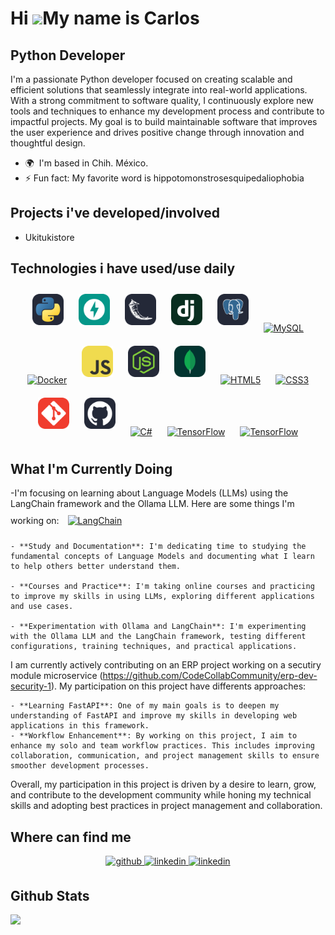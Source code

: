 Hi ![](https://user-images.githubusercontent.com/18350557/176309783-0785949b-9127-417c-8b55-ab5a4333674e.gif)My name is Carlos
==============================================================================================================================

Python Developer
-----------------

I'm a passionate Python developer focused on creating scalable and efficient solutions that seamlessly integrate into real-world applications. With a strong commitment to software quality, I continuously explore new tools and techniques to enhance my development process and contribute to impactful projects. My goal is to build maintainable software that improves the user experience and drives positive change through innovation and thoughtful design.

-   🌍  I'm based in Chih. México.
- ⚡ Fun fact: My favorite word is hippotomonstrosesquipedaliophobia
## Projects i've developed/involved
- <a href="https://ukitukistore.onrender.com/ukitukistore/" style="text-decoration: none;"> Ukitukistore </a>
## Technologies i have used/use daily

<!-- <div style="display: grid; grid-template-columns: repeat(auto-fill, minmax(200px, 1fr)); gap: 10px; justify-content: center; align-items: center;"> -->
<p align="center">
<a href="https://www.python.org/" target="_blank"><img style="margin: 10px" src="https://raw.githubusercontent.com/tandpfun/skill-icons/65dea6c4eaca7da319e552c09f4cf5a9a8dab2c8/icons/Python-Dark.svg" alt="Python" height="50" /></a>
<a href="https://fastapi.tiangolo.com/" target="_blank"><img style="margin: 10px" src="https://raw.githubusercontent.com/tandpfun/skill-icons/65dea6c4eaca7da319e552c09f4cf5a9a8dab2c8/icons/FastAPI.svg" alt="FastAPI" height="50" /></a>
<a href="https://flask.palletsprojects.com/en/3.0.x/" target="_blank"><img style="margin: 10px" src="https://raw.githubusercontent.com/tandpfun/skill-icons/65dea6c4eaca7da319e552c09f4cf5a9a8dab2c8/icons/Flask-Dark.svg" alt="Flask" height="50" /></a>
<a href="https://www.django-rest-framework.org/" target="_blank"><img style="margin: 10px" src="https://raw.githubusercontent.com/tandpfun/skill-icons/65dea6c4eaca7da319e552c09f4cf5a9a8dab2c8/icons/Django.svg" alt="Django" height="50" /></a>
<a href="https://www.postgresql.org/" target="_blank"><img style="margin: 10px" src="https://raw.githubusercontent.com/tandpfun/skill-icons/65dea6c4eaca7da319e552c09f4cf5a9a8dab2c8/icons/PostgreSQL-Dark.svg" alt="PostgreSQL" height="50" /></a>
<a href="https://www.mysql.com/" target="_blank"><img style="margin: 10px" src="https://profilinator.rishav.dev/skills-assets/mysql-original-wordmark.svg" alt="MySQL" height="50" /></a>
<a href="https://www.docker.com/" target="_blank"><img style="margin: 10px" src="https://profilinator.rishav.dev/skills-assets/docker-original-wordmark.svg" alt="Docker" height="50" /></a>
<a href="https://www.javascript.com/" target="_blank"><img style="margin: 10px" src="https://raw.githubusercontent.com/tandpfun/skill-icons/65dea6c4eaca7da319e552c09f4cf5a9a8dab2c8/icons/JavaScript.svg" alt="JavaScript" height="50" /></a>
<a href="https://nodejs.org/en" target="_blank"><img style="margin: 10px" src="https://raw.githubusercontent.com/tandpfun/skill-icons/65dea6c4eaca7da319e552c09f4cf5a9a8dab2c8/icons/NodeJS-Dark.svg" alt="NodeJS" height="50" /></a>
<a href="https://www.mongodb.com/" target="_blank"><img style="margin: 10px" src="https://raw.githubusercontent.com/tandpfun/skill-icons/65dea6c4eaca7da319e552c09f4cf5a9a8dab2c8/icons/MongoDB.svg" alt="MongoDB" height="50" /></a>
<a href="https://en.wikipedia.org/wiki/HTML5" target="_blank"><img style="margin: 10px" src="https://profilinator.rishav.dev/skills-assets/html5-original-wordmark.svg" alt="HTML5" height="50" /></a>
<a href="https://www.w3schools.com/css/" target="_blank"><img style="margin: 10px" src="https://profilinator.rishav.dev/skills-assets/css3-original-wordmark.svg" alt="CSS3" height="50" /></a>
<a href="https://git-scm.com/" target="_blank"><img style="margin: 10px" src="https://raw.githubusercontent.com/tandpfun/skill-icons/65dea6c4eaca7da319e552c09f4cf5a9a8dab2c8/icons/Git.svg" alt="Git" height="50" /></a>
<a href="https://github.com/" target="_blank"><img style="margin: 10px" src="https://raw.githubusercontent.com/tandpfun/skill-icons/65dea6c4eaca7da319e552c09f4cf5a9a8dab2c8/icons/Github-Dark.svg" alt="Git" height="50" /></a>
<a href="https://docs.microsoft.com/en-us/dotnet/csharp/" target="_blank"><img style="margin: 10px" src="https://profilinator.rishav.dev/skills-assets/csharp-original.svg" alt="C#" height="50" /></a>
<a href="https://www.tensorflow.org/" target="_blank"><img style="margin: 10px" src="https://profilinator.rishav.dev/skills-assets/tensorflow-icon.svg" alt="TensorFlow" height="50" /></a>
<a href="https://opencv.org/" target="_blank"><img style="margin: 10px" src="https://raw.githubusercontent.com/tandpfun/skill-icons/65dea6c4eaca7da319e552c09f4cf5a9a8dab2c8/icons/OpenCV-Dark.svg" alt="TensorFlow" height="50" /></a>
<!-- </div> -->
</p>

## What I'm Currently Doing
<div>
    -I'm focusing on learning about Language Models (LLMs) using the LangChain framework and the Ollama LLM. Here are some things I'm working on: <a href="https://python.langchain.com/v0.1/docs/get_started/introduction/" target="_blank"><img style="margin: 10px" src="https://python.langchain.com/v0.1/img/brand/wordmark-dark.png" alt="LangChain" height="50" /></a>

    - **Study and Documentation**: I'm dedicating time to studying the fundamental concepts of Language Models and documenting what I learn to help others better understand them.

    - **Courses and Practice**: I'm taking online courses and practicing to improve my skills in using LLMs, exploring different applications and use cases.

    - **Experimentation with Ollama and LangChain**: I'm experimenting with the Ollama LLM and the LangChain framework, testing different configurations, training techniques, and practical applications.

I am currently actively contributing on an ERP project working on a secutiry module microservice (https://github.com/CodeCollabCommunity/erp-dev-security-1). My participation on this project have differents approaches:

    - **Learning FastAPI**: One of my main goals is to deepen my understanding of FastAPI and improve my skills in developing web applications in this framework.
    - **Workflow Enhancement**: By working on this project, I aim to enhance my solo and team workflow practices. This includes improving collaboration, communication, and project management skills to ensure smoother development processes.
Overall, my participation in this project is driven by a desire to learn, grow, and contribute to the development community while honing my technical skills and adopting best practices in project management and collaboration.
</div>

## Where can find me
<div align="center">
<a href="https://github.com/rishavanand" target="_blank">
<img src=https://img.shields.io/badge/github-%2324292e.svg?&style=for-the-badge&logo=github&logoColor=white alt=github style="margin-bottom: 5px;" />
</a>
<a href="https://linkedin.com/in/carlos-ochoa-b3974a217/" target="_blank">
<img src=https://img.shields.io/badge/linkedin-%231E77B5.svg?&style=for-the-badge&logo=linkedin&logoColor=white alt=linkedin style="margin-bottom: 5px;" />
</a>
<a href="mailto:ochoa.carlos8@outlook.com" target="_blank">
<img src=https://img.shields.io/badge/Microsoft_Outlook-0078D4?style=for-the-badge&logo=microsoft-outlook&logoColor=white alt=linkedin style="margin-bottom: 5px;" />
</a>
</div>
  
## Github Stats  
![](https://github-readme-stats.vercel.app/api?username=CarlosOchoa8&theme=monokai&hide_border=false&include_all_commits=false&count_private=false)<br/>
<!-- <img src="https://github-readme-stats.vercel.app/api?username=CarlosOchoa8&show_icons=true&count_private=true&hide_border=true" align="left" />   -->
